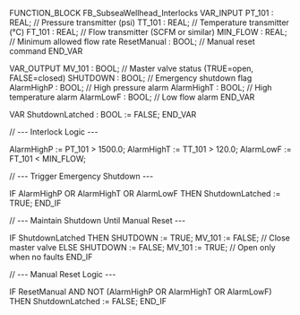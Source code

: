 FUNCTION_BLOCK FB_SubseaWellhead_Interlocks
VAR_INPUT
    PT_101       : REAL;     // Pressure transmitter (psi)
    TT_101       : REAL;     // Temperature transmitter (°C)
    FT_101       : REAL;     // Flow transmitter (SCFM or similar)
    MIN_FLOW     : REAL;     // Minimum allowed flow rate
    ResetManual  : BOOL;     // Manual reset command
END_VAR

VAR_OUTPUT
    MV_101       : BOOL;     // Master valve status (TRUE=open, FALSE=closed)
    SHUTDOWN     : BOOL;     // Emergency shutdown flag
    AlarmHighP   : BOOL;     // High pressure alarm
    AlarmHighT   : BOOL;     // High temperature alarm
    AlarmLowF    : BOOL;     // Low flow alarm
END_VAR

VAR
    ShutdownLatched : BOOL := FALSE;
END_VAR

// --- Interlock Logic ---

AlarmHighP := PT_101 > 1500.0;
AlarmHighT := TT_101 > 120.0;
AlarmLowF  := FT_101 < MIN_FLOW;

// --- Trigger Emergency Shutdown ---

IF AlarmHighP OR AlarmHighT OR AlarmLowF THEN
    ShutdownLatched := TRUE;
END_IF

// --- Maintain Shutdown Until Manual Reset ---

IF ShutdownLatched THEN
    SHUTDOWN := TRUE;
    MV_101 := FALSE; // Close master valve
ELSE
    SHUTDOWN := FALSE;
    MV_101 := TRUE;  // Open only when no faults
END_IF

// --- Manual Reset Logic ---

IF ResetManual AND NOT (AlarmHighP OR AlarmHighT OR AlarmLowF) THEN
    ShutdownLatched := FALSE;
END_IF
